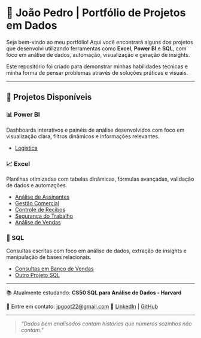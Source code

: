 # 🎯 João Pedro | Portfólio de Projetos em Dados

Seja bem-vindo ao meu portfólio! Aqui você encontrará alguns dos projetos que desenvolvi utilizando ferramentas como **Excel**, **Power BI** e **SQL**, com foco em análise de dados, automação, visualização e geração de insights.

Este repositório foi criado para demonstrar minhas habilidades técnicas e minha forma de pensar problemas através de soluções práticas e visuais.

---

## 📂 Projetos Disponíveis

### 📊 Power BI
Dashboards interativos e painéis de análise desenvolvidos com foco em visualização clara, filtros dinâmicos e informações relevantes.

- [Logistica](PowerBI/Logistica)

### 📈 Excel
Planilhas otimizadas com tabelas dinâmicas, fórmulas avançadas, validação de dados e automações.

- [Análise de Assinantes](Excel/Analise_assinantes)
- [Gestão Comercial](Excel/Comercial)
- [Controle de Recibos](Excel/Controle_Recibos)
- [Segurança do Trabalho](Excel/Segurança_trabalho)
- [Análise de Vendas](Excel/Vendas)

### 🧠 SQL
Consultas escritas com foco em análise de dados, extração de insights e manipulação de bases relacionais.

- [Consultas em Banco de Vendas](SQL/vendas-sql)
- [Outro Projeto SQL](SQL/nome-do-projeto)

---


📚 Atualmente estudando: **CS50 SQL para Análise de Dados - Harvard**

📧 Entre em contato: jpgoot22@gmail.com
🔗 [LinkedIn](www.linkedin.com/in/joãopedro-sousa) | [GitHub](https://github.com/jpgoot22)

---

> *“Dados bem analisados contam histórias que números sozinhos não contam.”*

